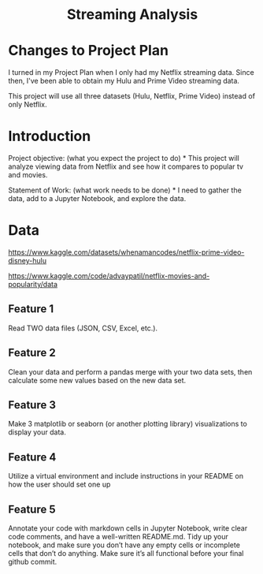 <h1 align="center"><strong>Streaming Analysis</strong></h1>

# Changes to Project Plan
I turned in my Project Plan when I only had my Netflix streaming data. Since then, I've been able to obtain my Hulu and Prime Video streaming data. 

This project will use all three datasets (Hulu, Netflix, Prime Video) instead of only Netflix.

# Introduction

Project objective: (what you expect the project to do) *
This project will analyze viewing data from Netflix and see how it compares to popular tv and movies. 

Statement of Work:  (what work needs to be done) *
I need to gather the data, add to a Jupyter Notebook, and explore the data. 

# Data
https://www.kaggle.com/datasets/whenamancodes/netflix-prime-video-disney-hulu

https://www.kaggle.com/code/advaypatil/netflix-movies-and-popularity/data

## Feature 1
Read TWO data files (JSON, CSV, Excel, etc.). 

## Feature 2
Clean your data and perform a pandas merge with your two data sets, then calculate some new values based on the new data set.  

## Feature 3
Make 3 matplotlib or seaborn (or another plotting library) visualizations to display your data.

## Feature 4
Utilize a virtual environment and include instructions in your README on how the user should set one up

## Feature 5
Annotate your code with markdown cells in Jupyter Notebook, write clear code comments, and have a well-written README.md. Tidy up your notebook, and make sure you don’t have any empty cells or incomplete cells that don’t do anything. Make sure it’s all functional before your final github commit.
